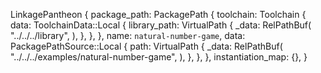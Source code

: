 LinkagePantheon {
    package_path: PackagePath {
        toolchain: Toolchain {
            data: ToolchainData::Local {
                library_path: VirtualPath {
                    _data: RelPathBuf(
                        "../../../library",
                    ),
                },
            },
        },
        name: `natural-number-game`,
        data: PackagePathSource::Local {
            path: VirtualPath {
                _data: RelPathBuf(
                    "../../../examples/natural-number-game",
                ),
            },
        },
    },
    instantiation_map: {},
}